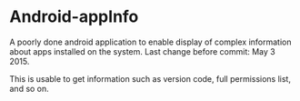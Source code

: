 # Android-appInfo
A poorly done android application to enable display of complex information about apps installed on the system.
Last change before commit: May 3 2015.

This is usable to get information such as version code, full permissions list, and so on.
